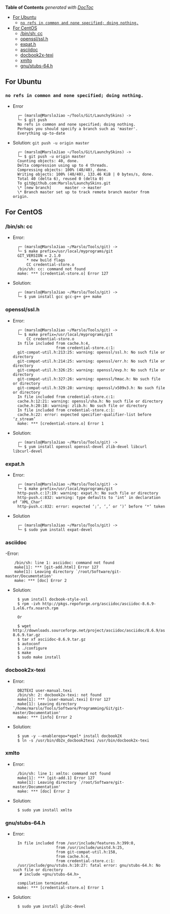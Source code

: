 <!-- START doctoc generated TOC please keep comment here to allow auto update -->
<!-- DON'T EDIT THIS SECTION, INSTEAD RE-RUN doctoc TO UPDATE -->
**Table of Contents**  *generated with [DocToc](https://github.com/thlorenz/doctoc)*

- [For Ubuntu](#for-ubuntu)
  - [`no refs in common and none specified; doing nothing.`](#no-refs-in-common-and-none-specified-doing-nothing)
- [For CentOS](#for-centos)
  - [/bin/sh: cc](#binsh-cc)
  - [openssl/ssl.h](#opensslsslh)
  - [expat.h](#expath)
  - [asciidoc](#asciidoc)
  - [docbook2x-texi](#docbook2x-texi)
  - [xmlto](#xmlto)
  - [gnu/stubs-64.h](#gnustubs-64h)

<!-- END doctoc generated TOC please keep comment here to allow auto update -->

## For Ubuntu
### `no refs in common and none specified; doing nothing.`
- Error

        ┌─ (marslo@MarsloJiao ~/Tools/Git/LaunchySkins) ->
        └─ $ git push
        No refs in common and none specified; doing nothing.
        Perhaps you should specify a branch such as 'master'.
        Everything up-to-date

- Solution: `git push -u origin master`

        ┌─ (marslo@MarsloJiao ~/Tools/Git/LaunchySkins) ->
        └─ $ git push -u origin master
        Counting objects: 40, done.
        Delta compression using up to 4 threads.
        Compressing objects: 100% (40/40), done.
        Writing objects: 100% (40/40), 133.46 KiB | 0 bytes/s, done.
        Total 40 (delta 6), reused 0 (delta 0)
        To git@github.com:Marslo/LaunchySkins.git
        \* [new branch]      master -> master
        \* Branch master set up to track remote branch master from origin.

## For CentOS
### /bin/sh: cc
- Error:

        ┌─ (marslo@MarsloJiao ~/Marslo/Tools/git) ->
        └─ $ make prefix=/usr/local/myprograms/git
        GIT_VERSION = 2.1.0
            * new build flags
            CC credential-store.o
        /bin/sh: cc: command not found
        make: *** [credential-store.o] Error 127

- Solution:

        ┌─ (marslo@MarsloJiao ~/Marslo/Tools/git) ->
        └─ $ yum install gcc gcc-g++ g++ make

### openssl/ssl.h
- Error:

        ┌─ (marslo@MarsloJiao ~/Marslo/Tools/git) ->
        └─ $ make prefix=/usr/local/myprograms/git
            CC credential-store.o
        In file included from cache.h:4,
                         from credential-store.c:1:
        git-compat-util.h:213:25: warning: openssl/ssl.h: No such file or directory
        git-compat-util.h:214:25: warning: openssl/err.h: No such file or directory
        git-compat-util.h:326:25: warning: openssl/evp.h: No such file or directory
        git-compat-util.h:327:26: warning: openssl/hmac.h: No such file or directory
        git-compat-util.h:329:28: warning: openssl/x509v3.h: No such file or directory
        In file included from credential-store.c:1:
        cache.h:12:21: warning: openssl/sha.h: No such file or directory
        cache.h:20:18: warning: zlib.h: No such file or directory
        In file included from credential-store.c:1:
        cache.h:22: error: expected specifier-qualifier-list before ‘z_stream’
        make: *** [credential-store.o] Error 1

- Solution:

        ┌─ (marslo@MarsloJiao ~/Marslo/Tools/git) ->
        └─ $ yum install openssl openssl-devel zlib-devel libcurl libcurl-devel

### expat.h
- Error:

        ┌─ (marslo@MarsloJiao ~/Marslo/Tools/git) ->
        └─ $ make prefix=/usr/local/myprograms/git
        http-push.c:17:19: warning: expat.h: No such file or directory
        http-push.c:832: warning: type defaults to ‘int’ in declaration of ‘XML_Char’
        http-push.c:832: error: expected ‘;’, ‘,’ or ‘)’ before ‘*’ token

- Solution

        ┌─ (marslo@MarsloJiao ~/Marslo/Tools/git) ->
        └─ $ sudo yum install expat-devel

### asciidoc
-Error:

        /bin/sh: line 1: asciidoc: command not found
        make[1]: *** [git-add.html] Error 127
        make[1]: Leaving directory `/root/Software/git-master/Documentation'
        make: *** [doc] Error 2

- Solution:

        $ yum install docbook-style-xsl
        $ rpm -ivh http://pkgs.repoforge.org/asciidoc/asciidoc-8.6.9-1.el6.rfx.noarch.rpm

        Or

        $ wget http://downloads.sourceforge.net/project/asciidoc/asciidoc/8.6.9/asciidoc-8.6.9.tar.gz
        $ tar xf asciidoc-8.6.9.tar.gz
        $ autoconf
        $ ./configure
        $ make
        $ sudo make install

### docbook2x-texi

- Error:

        DB2TEXI user-manual.texi
        /bin/sh: 2: docbook2x-texi: not found
        make[1]: *** [user-manual.texi] Error 127
        make[1]: Leaving directory `/home/marslo/Tools/Software/Programming/Git/git-master/Documentation'
        make: *** [info] Error 2

- Solution:

        $ yum -y --enablerepo=*epel* install docbook2X
        $ ln -s /usr/bin/db2x_docbook2texi /usr/bin/docbook2x-texi

### xmlto
- Error:

        /bin/sh: line 1: xmlto: command not found
        make[1]: *** [git-add.1] Error 127
        make[1]: Leaving directory `/root/Software/git-master/Documentation'
        make: *** [doc] Error 2

- Solution:

        $ sudo yum install xmlto




### gnu/stubs-64.h
- Error:

        In file included from /usr/include/features.h:399:0,
                         from /usr/include/unistd.h:25,
                         from git-compat-util.h:158,
                         from cache.h:4,
                         from credential-store.c:1:
        /usr/include/gnu/stubs.h:10:27: fatal error: gnu/stubs-64.h: No such file or directory
         # include <gnu/stubs-64.h>
                                   ^
        compilation terminated.
        make: *** [credential-store.o] Error 1


- Solution:

        $ sudo yum install glibc-devel
